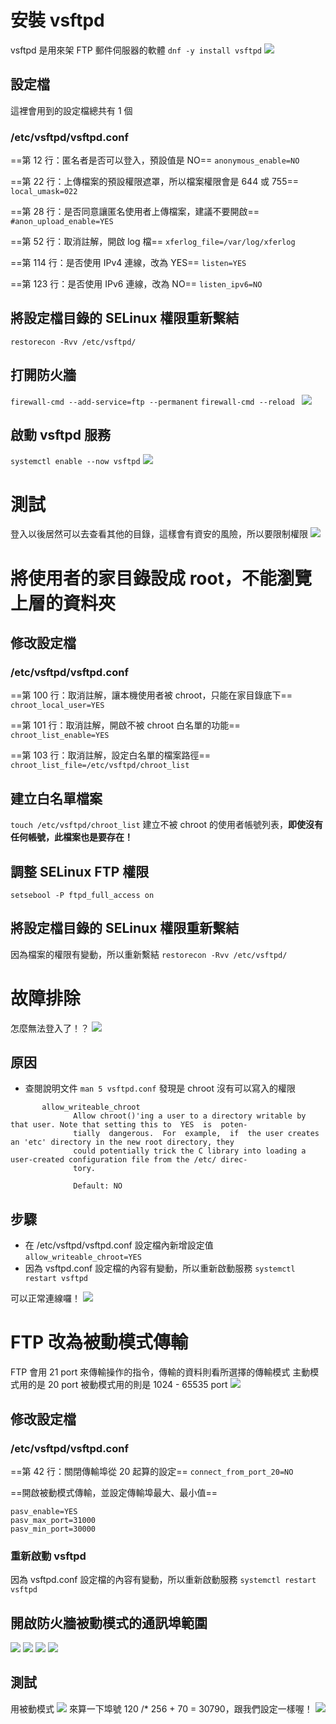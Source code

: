 # 安裝 vsftpd
vsftpd 是用來架 FTP 郵件伺服器的軟體
`dnf -y install vsftpd` ![](img/Pasted%20image%2020201223093155.png)
## 設定檔
這裡會用到的設定檔總共有 1 個
### /etc/vsftpd/vsftpd.conf

==第 12 行：匿名者是否可以登入，預設值是 NO==
`anonymous_enable=NO`

 ==第 22 行：上傳檔案的預設權限遮罩，所以檔案權限會是 644 或 755==
`local_umask=022`

==第 28 行：是否同意讓匿名使用者上傳檔案，建議不要開啟==
`#anon_upload_enable=YES`

==第 52 行：取消註解，開啟 log 檔==
`xferlog_file=/var/log/xferlog`

==第 114 行：是否使用 IPv4 連線，改為 YES==
`listen=YES`

==第 123 行：是否使用 IPv6 連線，改為 NO==
`listen_ipv6=NO`

## 將設定檔目錄的 SELinux 權限重新繫結
`restorecon -Rvv /etc/vsftpd/`

## 打開防火牆
`firewall-cmd --add-service=ftp --permanent`
`firewall-cmd --reload `
![](img/Pasted%20image%2020201223094330.png)

## 啟動 vsftpd 服務 
`systemctl enable --now vsftpd`
![](img/Pasted%20image%2020201223094518.png)

# 測試
登入以後居然可以去查看其他的目錄，這樣會有資安的風險，所以要限制權限 ![](img/Pasted%20image%2020201223094706.png)

# 將使用者的家目錄設成 root，不能瀏覽上層的資料夾
## 修改設定檔
### /etc/vsftpd/vsftpd.conf
==第 100 行：取消註解，讓本機使用者被 chroot，只能在家目錄底下==
`chroot_local_user=YES`

==第 101 行：取消註解，開啟不被 chroot 白名單的功能==
`chroot_list_enable=YES`

==第 103 行：取消註解，設定白名單的檔案路徑==
`chroot_list_file=/etc/vsftpd/chroot_list`

## 建立白名單檔案
`touch /etc/vsftpd/chroot_list`
建立不被 chroot 的使用者帳號列表，**即使沒有任何帳號，此檔案也是要存在！**

## 調整 SELinux FTP 權限
`setsebool -P ftpd_full_access on`

## 將設定檔目錄的 SELinux 權限重新繫結
因為檔案的權限有變動，所以重新繫結
`restorecon -Rvv /etc/vsftpd/`

# 故障排除
怎麼無法登入了！？ ![](img/Pasted%20image%2020201223102648.png)

## 原因
- 查閱說明文件
`man 5 vsftpd.conf`
發現是 chroot 沒有可以寫入的權限
```
       allow_writeable_chroot
              Allow chroot()'ing a user to a directory writable by that user. Note that setting this to  YES  is  poten‐
              tially  dangerous.  For  example,  if  the user creates an 'etc' directory in the new root directory, they
              could potentially trick the C library into loading a user-created configuration file from the /etc/ direc‐
              tory.

              Default: NO
```

## 步驟
- 在 /etc/vsftpd/vsftpd.conf 設定檔內新增設定值
`allow_writeable_chroot=YES`
- 因為 vsftpd.conf 設定檔的內容有變動，所以重新啟動服務
`systemctl restart vsftpd`

可以正常連線囉！ ![](img/Pasted%20image%2020201223103858.png)

# FTP 改為被動模式傳輸
FTP 會用 21 port 來傳輸操作的指令，傳輸的資料則看所選擇的傳輸模式
主動模式用的是 20 port
被動模式用的則是 1024 - 65535 port
![](img/IMG_0619.jpg)
## 修改設定檔
### /etc/vsftpd/vsftpd.conf
==第 42 行：關閉傳輸埠從 20 起算的設定==
`connect_from_port_20=NO`

==開啟被動模式傳輸，並設定傳輸埠最大、最小值==
```
pasv_enable=YES
pasv_max_port=31000
pasv_min_port=30000
```

### 重新啟動 vsftpd
因為 vsftpd.conf 設定檔的內容有變動，所以重新啟動服務
`systemctl restart vsftpd`

## 開啟防火牆被動模式的通訊埠範圍
![](img/Pasted%20image%2020201223152538.png) ![](img/Pasted%20image%2020201223152608.png) ![](img/Pasted%20image%2020201223152717.png) ![](img/Pasted%20image%2020201223152648.png)

## 測試
用被動模式
![](img/Pasted%20image%2020201223153743.png)
來算一下埠號 120 /* 256 + 70 = 30790，跟我們設定一樣喔！
![](img/Pasted%20image%2020201223160058.png)